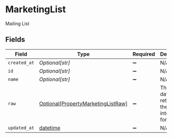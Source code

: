 # MarketingList

Mailing List


## Fields

| Field                                                                                 | Type                                                                                  | Required                                                                              | Description                                                                           |
| ------------------------------------------------------------------------------------- | ------------------------------------------------------------------------------------- | ------------------------------------------------------------------------------------- | ------------------------------------------------------------------------------------- |
| `created_at`                                                                          | *Optional[str]*                                                                       | :heavy_minus_sign:                                                                    | N/A                                                                                   |
| `id`                                                                                  | *Optional[str]*                                                                       | :heavy_minus_sign:                                                                    | N/A                                                                                   |
| `name`                                                                                | *Optional[str]*                                                                       | :heavy_minus_sign:                                                                    | N/A                                                                                   |
| `raw`                                                                                 | [Optional[PropertyMarketingListRaw]](../../models/shared/propertymarketinglistraw.md) | :heavy_minus_sign:                                                                    | The raw data returned by the integration for this list                                |
| `updated_at`                                                                          | [datetime](https://docs.python.org/3/library/datetime.html#datetime-objects)          | :heavy_minus_sign:                                                                    | N/A                                                                                   |